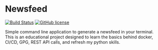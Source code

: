 # Newsfeed

[![Build Status](https://travis-ci.com/AlexanderJDupree/newsfeed.svg?branch=master)](https://travis-ci.com/AlexanderJDupree/newsfeed)
[![GitHub license](https://img.shields.io/badge/license-MIT-blue.svg)](https://raw.githubusercontent.com/AlexanderJDupree/newsfeed/master/LICENSE)


Simple command line application to generate a newsfeed in your terminal. This is an educational project designed to learn the basics behind docker, CI/CD, GPG, REST API calls, and refresh my python skills. 
